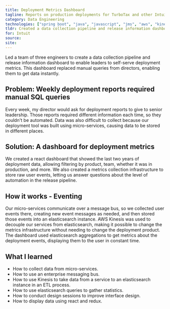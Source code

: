 ```yaml
---
title: Deployment Metrics Dashboard
tagline: Reports on production deployments for TurboTax and other Intuit products
category: Data Engineering
technologies: ["spring boot", "java", "javascript", "jms", "aws", "kinesis", "elasticsearch", "react", "redux"]
tldr: Created a data collection pipeline and release information dashboard to enable leaders to self-serve deployment metrics.
for: Intuit
source:
site:
---
```

Led a team of three engineers to create a data collection pipeline and release information dashboard to enable leaders to self-serve deployment metrics. This dashboard replaced manual queries from directors, enabling them to get data instantly.

## Problem: Weekly deployment reports required manual SQL queries
Every week, my director would ask for deployment reports to give to senior leadership. Those reports required different information each time, so they couldn't be automated. Data was also difficult to collect because our deployment tool was built using micro-services, causing data to be stored in different places.

## Solution: A dashboard for deployment metrics
We created a react dashboard that showed the last two years of deployment data, allowing filtering by product, team, whether it was in production, and more. We also created a metrics collection infrastructure to store raw user events, letting us answer questions about the level of automation in the release pipeline.

## How it works - Eventing
Our micro-services communicate over a message bus, so we collected user events there, creating new event messages as needed, and then stored those events into an elasticsearch instance. AWS Kinesis was used to decouple our services from elasticsearch, making it possible to change the metrics infrastructure without needing to change the deployment product. The dashboard used elasticsearch aggregations to get metrics about the deployment events, displaying them to the user in constant time.

## What I learned
- How to collect data from micro-services.
- How to use an enterprise messaging bus.
- How to use Kinesis to take data from a service to an elasticsearch instance in an ETL process.
- How to use elasticsearch queries to gather statistics.
- How to conduct design sessions to improve interface design.
- How to display data using react and redux.
